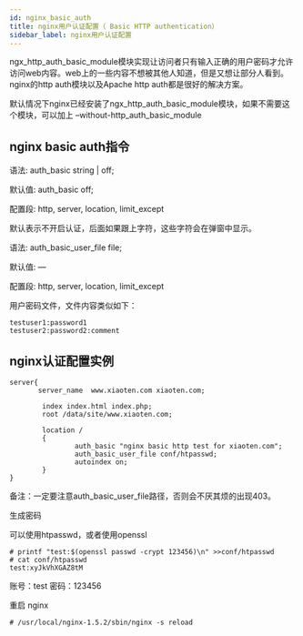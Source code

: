 ```yaml
---
id: nginx_basic_auth
title: nginx用户认证配置（ Basic HTTP authentication）
sidebar_label: nginx用户认证配置
---
```


ngx_http_auth_basic_module模块实现让访问者只有输入正确的用户密码才允许访问web内容。web上的一些内容不想被其他人知道，但是又想让部分人看到。nginx的http auth模块以及Apache http auth都是很好的解决方案。

默认情况下nginx已经安装了ngx_http_auth_basic_module模块，如果不需要这个模块，可以加上 –without-http_auth_basic_module

## nginx basic auth指令

语法:     auth_basic string | off;

默认值:     auth_basic off;

配置段:     http, server, location, limit_except

默认表示不开启认证，后面如果跟上字符，这些字符会在弹窗中显示。

语法:     auth_basic_user_file file;

默认值:     —

配置段:     http, server, location, limit_except

用户密码文件，文件内容类似如下：

```
testuser1:password1
testuser2:password2:comment

```

## nginx认证配置实例

```
server{
       server_name  www.xiaoten.com xiaoten.com;
 
        index index.html index.php;
        root /data/site/www.xiaoten.com;       
 
        location /
        {
                auth_basic "nginx basic http test for xiaoten.com";
                auth_basic_user_file conf/htpasswd; 
                autoindex on;
        }
}
```

备注：一定要注意auth_basic_user_file路径，否则会不厌其烦的出现403。

生成密码

可以使用htpasswd，或者使用openssl

```
# printf "test:$(openssl passwd -crypt 123456)\n" >>conf/htpasswd
# cat conf/htpasswd 
test:xyJkVhXGAZ8tM

```

账号：test
密码：123456

重启 nginx

```
# /usr/local/nginx-1.5.2/sbin/nginx -s reload
```
